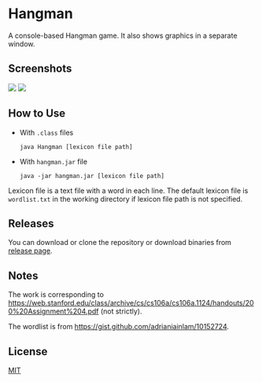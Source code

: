 # Hangman

A console-based Hangman game. It also shows graphics in a separate window.

## Screenshots

![](https://cdn.cjxol.com/projects/hangman/images/screenshots/hangman_01.png?v=1.0)
![](https://cdn.cjxol.com/projects/hangman/images/screenshots/hangman_02.png?v=1.0)

## How to Use
- With `.class` files

   ```
   java Hangman [lexicon file path]
   ``` 
   
- With `hangman.jar` file

   ```
   java -jar hangman.jar [lexicon file path]
   ```

Lexicon file is a text file with a word in each line. The default lexicon file is `wordlist.txt` in the working directory if lexicon file path is not specified.

## Releases

You can download or clone the repository or download binaries from [release page](https://github.com/allc/Hangman/releases/).

## Notes

The work is corresponding to <https://web.stanford.edu/class/archive/cs/cs106a/cs106a.1124/handouts/200%20Assignment%204.pdf> (not strictly).

The wordlist is from <https://gist.github.com/adrianiainlam/10152724>.

## License

[MIT](https://github.com/allc/Hangman/blob/master/LICENSE)